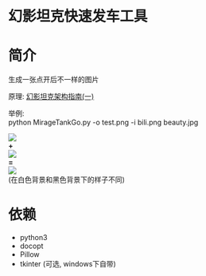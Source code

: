 # 幻影坦克快速发车工具

# 简介
生成一张点开后不一样的图片

原理: [幻影坦克架构指南(一)](https://zhuanlan.zhihu.com/p/31164700)


举例:\
    python MirageTankGo.py -o test.png -i bili.png beauty.jpg 

![](https://github.com/YinTianliang/MirageTankGo/blob/master/beauty.jpg)\
**+**\
![](https://github.com/YinTianliang/MirageTankGo/blob/master/bili.jpg)\
**=**\
![](https://github.com/YinTianliang/MirageTankGo/blob/master/test.png)\
(在白色背景和黑色背景下的样子不同)

# 依赖
+ python3
+ docopt
+ Pillow
+ tkinter (可选, windows下自带)
